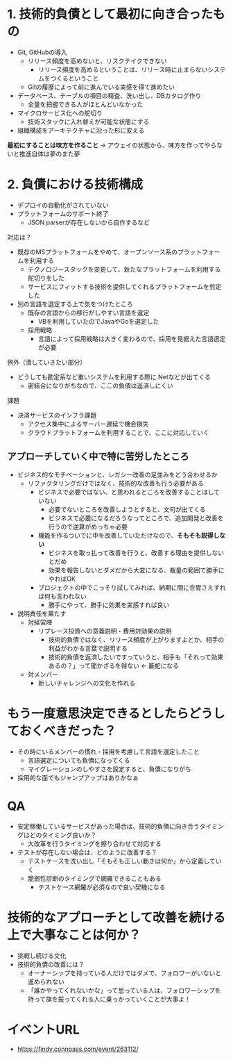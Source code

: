 # 1. 技術的負債として最初に向き合ったもの
- Git, GitHubの導入
  - リリース頻度を高めないと、リスクテイクできない
    - リリース頻度を高めるということは、リリース時に止まらないシステムをつくるということ
  - Gitの履歴によって前に進んでいる実感を得て進めたい
- データベース、テーブルの項目の精査、洗い出し、DBカタログ作り
  - 全量を把握できる人がほとんどいなかった
- マイクロサービス化への舵切り
  - 技術スタックに入れ替えが可能な状態にする
- 組織構成をアーキテクチャに沿った形に変える

**最初にすることは味方を作ること**
-> アウェイの状態から、味方を作ってやらないと推進自体は夢のまた夢

# 2. 負債における技術構成
- デプロイの自動化がされていない
- プラットフォームのサポート終了
  - JSON parserが存在しないから自作するなど

対応は？
- 既存のMSプラットフォームをやめて、オープンソース系のプラットフォームを利用する
  - テクノロジースタックを変更して、新たなプラットフォームを利用する舵切りをした
  - サービスにフィットする技術を提供してくれるプラットフォームを剪定した
- 別の言語を選定する上で気をつけたところ
  - 既存の言語からの移行がしやすい言語を選定
    - VBを利用していたのでJavaやGoを選定した
  - 採用戦略
    - 言語によって採用戦略は大きく変わるので、採用を見据えた言語選定が必要

例外（潰していきたい部分）
- どうしても勘定系など重いシステムを利用する際に.Netなどが出てくる
  - 密結合になりがちなので、ここの負債は返済しにくい

課題
- 決済サービスのインフラ課題
  - アクセス集中によるサーバー遅延で機会損失
  - クラウドプラットフォームを利用することで、ここに対応していく

## アプローチしていく中で特に苦労したところ
- ビジネス的なモチベーションと、レガシー改善の足並みをどう合わせるか
  - リファクタリングだけではなく、技術的な改善も行う必要がある
    - ビジネスで必要ではない、と思われるところを改善することはしていない
      - 必要でないところを改善しようとすると、文句が出てくる
      - ビジネスで必要になるだろうなってところで、追加開発と改善を行うので逆算がめっちゃ必要
    - 機能を作るついでに中を改善していただけなので、**そもそも説得しない**
      - ビジネスを取っ払って改善を行うと、改善する理由を提供しないとだめ
      - 効果を報告しないとダメだから大変になる、裁量の範囲で勝手にやればOK
    - プロジェクトの中でこっそり試してみれば、納期に間に合胃さえすれば何も言われない
      -  勝手にやって、勝手に効果を実感すれば良い
- 説明責任を果たす
  - 対経営陣
    - リプレース投資への意義説明・費用対効果の説明
      - 技術的負債ではなく、リリース頻度が上がりますよとか、相手の利益がわかる言葉で説明する
      - 技術的負債を返済したいですっていうと、相手も「それって効果あるの？」って聞かざるを得ない <- 藪蛇になる
  - 対メンバー
    - 新しいチャレンジへの文化を作れる

# もう一度意思決定できるとしたらどうしておくべきだった？
- その時にいるメンバーの慣れ・採用を考慮して言語を選定したこと
  - 言語選定についても負債になってくる
  - マイグレーションのしやすさを設定すると、負債になりがち
- 採用的な面でもジャンプアップはありかなぁ

# QA
- 安定稼働しているサービスがあった場合は、技術的負債に向き合うタイミングはどのタイミング良いか？
  - 大改革を行うタイミングを擦り合わせて対応する
- テストが存在しない場合は、どのように改善する？
  - テストケースを洗い出し「そもそも正しい動きは何か」から定義していく
  - 脆弱性診断のタイミングで網羅できることもある
    - テストケース網羅が必須なので良い契機になる

# 技術的なアプローチとして改善を続ける上で大事なことは何か？
- 挑戦し続ける文化
- 技術的負債の改善には？
  - オーナーシップを持っている人だけではダメで、フォロワーがいないと進められない
  - 「誰かやってくれないかな」って思っている人は、フォロワーシップを持って旗を振ってくれる人に乗っかっていくことが大事よ！

# イベントURL
- https://findy.connpass.com/event/263112/
